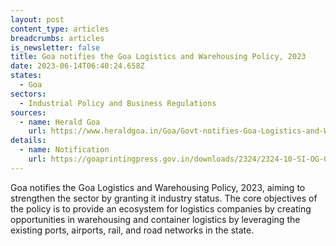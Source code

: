 ```yaml
---
layout: post
content_type: articles
breadcrumbs: articles
is_newsletter: false
title: Goa notifies the Goa Logistics and Warehousing Policy, 2023
date: 2023-06-14T06:40:24.658Z
states:
  - Goa
sectors:
  - Industrial Policy and Business Regulations
sources:
  - name: Herald Goa
    url: https://www.heraldgoa.in/Goa/Govt-notifies-Goa-Logistics-and-Warehousing-Policy-2023-/205944
details:
  - name: Notification
    url: https://goaprintingpress.gov.in/downloads/2324/2324-10-SI-OG-0.pdf
---
```

Goa notifies the Goa Logistics and Warehousing Policy, 2023, aiming to strengthen the sector by granting it industry status. The core objectives of the policy is to provide an ecosystem for logistics companies by creating opportunities in warehousing and container logistics by leveraging the existing ports, airports, rail, and road networks in the state.
